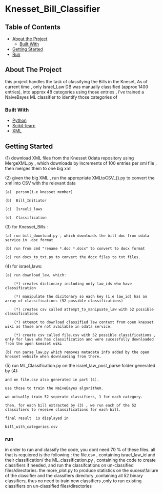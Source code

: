 # Knesset_Bill_Classifier




<!-- TABLE OF CONTENTS -->
## Table of Contents

* [About the Project](#about-the-project)
  * [Built With](#built-with)
* [Getting Started](#getting-started)
* [Run](#run)



<!-- ABOUT THE PROJECT -->
## About The Project

this project handles the task of classifying the Bills in the Kneset,
As of current time , only Israel_Law DB was manually classified (approx 1400 entries), into approx 48 categories
using those entries , i've trained a NaiveBayes ML classifier to identify those categories of 



### Built With
* [Python](https://www.python.org/)
* [Scikit-learn](https://scikit-learn.org/)
* [XML](https://docs.python.org/3/library/xml.etree.elementtree.html)


## Getting Started
  (1) download XML files from the Knesset Odata repository using MergeXML.py , which downloads by increments of 100 entries per xml file , then merges them to one big xml
 
 (2) given the big XML , run the appropriate XMLtoCSV_{}.py   to convert the xml into CSV with the relevant data
 
    (a)  person(i.e knesset member)
    
    (b)  Bill_Initiator
    
    (c)  Israeli_laws
    
    (d)  Classification
    
 (3) for Knesset_Bills :
 
    (a) run bill_download.py , which downloads the bill doc from odata service in .doc format
    
    (b) run from cmd "rename *.doc *.docx" to convert to docx format
    
    (c) run docx_to_txt.py to convert the docx files to txt files.
 
 (4) for israel_laws:
 
    (a) run download_law, which:
    
        (*) creates dictionary including only law_ids who have classification
        
        (*) manipulate the dicitonary so each key (i.e law_id) has an array of classifications (52 possible classifications)
        
        (*) creates csv called attempt_to_manipuate_law with 52 possible classifications
        
        (*) attempt to download classified law context from open knesset wiki as those are not available in odata service.
        
        (*) create csv called file.csv with 52 possible classifications , only for laws who has classification and were sucessfully downloaded from the open knesset wiki
        
    (b) run parse_law.py which removes metadata info added by the open knesset website when downloading from there.
    
 
 (5) run ML_Classification.py on the israel_law_post_parse folder generated by (4):

    and on file.csv also generated in part (4).
    
    use those to train the NaiveBayes algorithem.
    
    we actually train 52 seperate classifiers, 1 for each category.
    
    then, for each bill extracted by (3) , we run each of the 52 classifiers to receive classifications for each bill.
    
    final result  is displayed in 
    
    bill_with_categories.csv


### run

 in order to run and classify the code, you dont need 70 % of these files.
 all that is requiered is the following :
 the file.csv , containing israel_law_id and their classification/
 the ML_classification.py , containing the code to create classifiers if needed, and run the classifcations on un-classified files/directories. 
 the more_plot.py to produce statistics on the sucess\failure of the classifier
 and the classifiers directory ,containing all 52 binary classifiers, thus no need to train new classifiers ,only to run existing classifiers on un-classified files/directories


